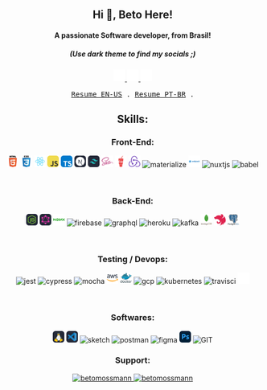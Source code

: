 <h2 align="center">Hi 👋, Beto Here!</h2>
<h4 align="center">A passionate Software developer, from Brasil!</h4>
<h5 align="center">(Use dark theme to find my socials ;)</h5>

<p align="center">
  <a href="https://linkedin.com/in/gilbertomossmann/"> <img alt="Beto M | LinkedIn" width="23" src="https://github.com/Aakarsh-B/trying-repos/blob/master/linkedin.svg" /> </a>
  <a href="https://instagram.com/gilbertomossmann"> <img alt="Beto M | Instagram" width="23" src="https://github.com/Aakarsh-B/trying-repos/blob/master/insta.svg" /> </a>
  <a href="http://beto.dev.br/"> <img alt="Beto M | WebSite" width="23" src="https://github.com/Aakarsh-B/trying-repos/blob/master/www.svg" /> </a>
</p>

<p align="center">
  <samp>
    <a href="https://github.com/betomossmann/resume/blob/main/README.md">Resume EN-US</a> .
    <a href="https://github.com/betomossmann/resume/blob/main/README-br.md">Resume PT-BR</a> .
  </samp>
</p>

<h2 align="center">Skills:</h2>

<h3 align="center">Front-End:</h3>

<p align="center">
  <a> <img alt="html5" width="23" src="https://raw.githubusercontent.com/devicons/devicon/master/icons/html5/html5-original-wordmark.svg" /> </a>
  <a> <img alt="css3" width="23" src="https://raw.githubusercontent.com/devicons/devicon/master/icons/css3/css3-original-wordmark.svg" /> </a> 
  <a> <img alt="REACT" width="23" src="https://raw.githubusercontent.com/github/explore/80688e429a7d4ef2fca1e82350fe8e3517d3494d/topics/react/react.png" /></a>
  <a> <img alt="JAVASCRIPT" width="23" src="https://raw.githubusercontent.com/tandpfun/skill-icons/main/icons/JavaScript.svg"/> </a>
  <a> <img alt="TYPESCRIPT" width="23" src="https://raw.githubusercontent.com/tandpfun/skill-icons/main/icons/TypeScript.svg" /></a>
  <a> <img alt="NEXTJS" width="23" src="https://raw.githubusercontent.com/tandpfun/skill-icons/main/icons/NextJS-Dark.svg"/> </a>
  <a> <img alt="TailwindCSS" width="23" src="https://raw.githubusercontent.com/tandpfun/skill-icons/main/icons/TailwindCSS-Dark.svg"/> </a>
  <a> <img alt="sass" width="23" src="https://raw.githubusercontent.com/devicons/devicon/master/icons/sass/sass-original.svg" /> </a> 
  <a> <img alt="gulp" width="23" src="https://raw.githubusercontent.com/devicons/devicon/master/icons/gulp/gulp-plain.svg" /> </a> 
  <a> <img alt="redux" width="23" src="https://raw.githubusercontent.com/devicons/devicon/master/icons/redux/redux-original.svg" /> </a> 
  <a> <img alt="materialize" width="23" src="https://raw.githubusercontent.com/prplx/svg-logos/5585531d45d294869c4eaab4d7cf2e9c167710a9/svg/materialize.svg" /> </a> 
  <a> <img alt="webpack" width="23" src="https://raw.githubusercontent.com/devicons/devicon/d00d0969292a6569d45b06d3f350f463a0107b0d/icons/webpack/webpack-original-wordmark.svg" /> </a>
  <a> <img alt="nuxtjs" width="23" src="https://www.vectorlogo.zone/logos/nuxtjs/nuxtjs-icon.svg" /> </a> 
  <a> <img alt="babel" width="23" src="https://www.vectorlogo.zone/logos/babeljs/babeljs-icon.svg" /> </a> 
</p>

</br>

<h3 align="center">Back-End:</h3>

<p align="center">
  <a> <img alt="NODEJS" width="23" src="https://raw.githubusercontent.com/tandpfun/skill-icons/main/icons/NodeJS-Dark.svg"/> </a>
  <a> <img alt="GRAPHQL" width="23" src="https://raw.githubusercontent.com/tandpfun/skill-icons/main/icons/GraphQL-Dark.svg"/> </a>
  <a> <img alt="nginx" width="23" src="https://raw.githubusercontent.com/devicons/devicon/master/icons/nginx/nginx-original.svg" /> </a> 
  <a> <img alt="firebase" width="23" src="https://www.vectorlogo.zone/logos/firebase/firebase-icon.svg" /> </a> 
  <a> <img alt="graphql" width="23" src="https://www.vectorlogo.zone/logos/graphql/graphql-icon.svg" /> </a> 
  <a> <img alt="heroku" width="23" src="https://www.vectorlogo.zone/logos/heroku/heroku-icon.svg" /> </a> 
  <a> <img alt="kafka" width="23" src="https://www.vectorlogo.zone/logos/apache_kafka/apache_kafka-icon.svg" /> </a> 
  <a> <img alt="mongodb" width="23" src="https://raw.githubusercontent.com/devicons/devicon/master/icons/mongodb/mongodb-original-wordmark.svg" /> </a> 
  <a> <img alt="nestjs" width="23" src="https://raw.githubusercontent.com/devicons/devicon/master/icons/nestjs/nestjs-plain.svg" /> </a> 
  <a> <img alt="postgresql" width="23" src="https://raw.githubusercontent.com/devicons/devicon/master/icons/postgresql/postgresql-original-wordmark.svg" /> </a> 
</p>

</br>

<h3 align="center">Testing / Devops:</h3>

<p align="center">
  <a> <img alt="jest" width="23" src="https://www.vectorlogo.zone/logos/jestjsio/jestjsio-icon.svg" /> </a> 
  <a> <img alt="cypress" width="23" src="https://raw.githubusercontent.com/simple-icons/simple-icons/6e46ec1fc23b60c8fd0d2f2ff46db82e16dbd75f/icons/cypress.svg" /> </a> 
  <a> <img alt="mocha" width="23" src="https://www.vectorlogo.zone/logos/mochajs/mochajs-icon.svg" /> </a> 
  <a> <img alt="aws" width="23" src="https://raw.githubusercontent.com/devicons/devicon/master/icons/amazonwebservices/amazonwebservices-original-wordmark.svg" /> </a> 
  <a> <img alt="docker" width="23" src="https://raw.githubusercontent.com/devicons/devicon/master/icons/docker/docker-original-wordmark.svg" /> </a> 
  <a> <img alt="gcp" width="23" src="https://www.vectorlogo.zone/logos/google_cloud/google_cloud-icon.svg" /> </a> 
  <a> <img alt="kubernetes" width="23" src="https://www.vectorlogo.zone/logos/kubernetes/kubernetes-icon.svg" /> </a> 
  <a> <img alt="travisci" width="23" src="https://www.vectorlogo.zone/logos/travis-ci/travis-ci-icon.svg" /> </a> 
  <a> <img alt="GITHUB" width="23" src="https://github.com/Aakarsh-B/trying-repos/blob/master/github.svg" /> </a>
</p>

<br />

<h3 align="center">Softwares:</h3>

<p align="center">
  <a> <img alt="Linux" width="23" src="https://raw.githubusercontent.com/tandpfun/skill-icons/main/icons/Linux-Dark.svg" /> </a> 
  <a> <img alt="Visual Studio Code" width="23" src="https://raw.githubusercontent.com/tandpfun/skill-icons/main/icons/VSCode-Dark.svg" /> </a> 
  <a> <img alt="sketch" width="23" src="https://www.vectorlogo.zone/logos/sketchapp/sketchapp-icon.svg" /> </a> 
  <a> <img alt="postman" width="23" src="https://www.vectorlogo.zone/logos/getpostman/getpostman-icon.svg" /> </a>
  <a> <img alt="figma" width="23" src="https://www.vectorlogo.zone/logos/figma/figma-icon.svg" /> </a> 
  <a> <img alt="Photoshop" width="23" src="https://raw.githubusercontent.com/tandpfun/skill-icons/main/icons/Photoshop.svg" /> </a>
  <a> <img alt="GIT" width="23" src="https://www.vectorlogo.zone/logos/git-scm/git-scm-icon.svg"/> </a>
</P>

<h3 align="center">Support:</h3>

<p align="center">
  <a href="https://www.buymeacoffee.com/betomossmann"><img src="https://cdn.buymeacoffee.com/buttons/v2/default-yellow.png" height="32" width="135" alt="betomossmann" /> </a>
  <a href="https://ko-fi.com/betomossmann"> <img src="https://cdn.ko-fi.com/cdn/kofi3.png?v=3" height="32" width="135" alt="betomossmann" /> </a>
</p>
